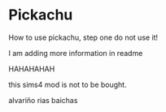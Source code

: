 # Pickachu

How to use pickachu, step one do not use it!

I am adding more information in readme

HAHAHAHAH

this sims4 mod is not to be bought.

alvariño rias baichas